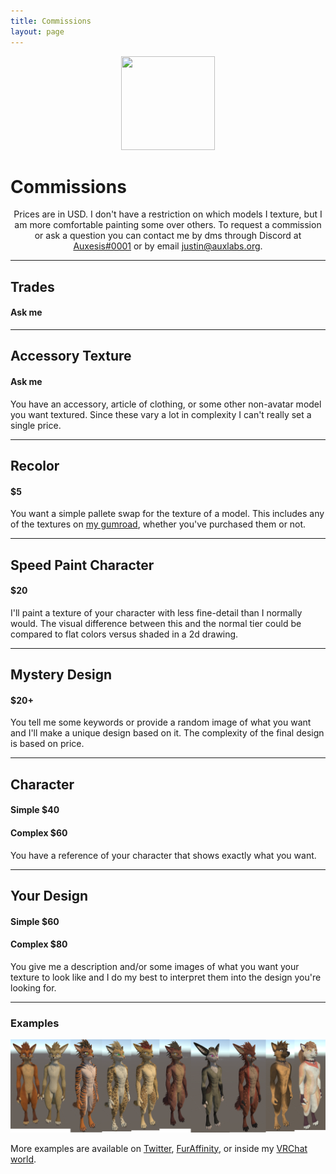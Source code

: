 ```yaml
---
title: Commissions
layout: page
---
```

<p align="center">
  <img src="../assets/images/profile.png" width="150" height="150" />
  <h1>Commissions</h1>
  <p align="center">
    Prices are in USD. I don't have a restriction on which models I texture, but I am more comfortable painting some over others. To request a commission or ask a question you can contact me by dms through Discord at <a href="https://discord.com/users/158056840402436096/">Auxesis#0001</a> or by email <a href="mailto:justin@auxlabs.org?subject=Commission Request">justin@auxlabs.org</a>.
  </p>
</p>

---

## Trades
#### Ask me

---

## Accessory Texture
#### Ask me
You have an accessory, article of clothing, or some other non-avatar model you want textured. Since these vary a lot in complexity I can't really set a single price.

---

## Recolor
#### $5
You want a simple pallete swap for the texture of a model. This includes any of the textures on [my gumroad](https://auxlabs.gumroad.com/), whether you've purchased them or not.

---

## Speed Paint Character
#### $20
I'll paint a texture of your character with less fine-detail than I normally would. The visual difference between this and the normal tier could be compared to flat colors versus shaded in a 2d drawing.

---

## Mystery Design
#### $20+
You tell me some keywords or provide a random image of what you want and I'll make a unique design based on it. The complexity of the final design is based on price.

---

## Character
#### Simple $40
#### Complex $60
You have a reference of your character that shows exactly what you want.

---

## Your Design
#### Simple $60
#### Complex $80
You give me a description and/or some images of what you want your texture to look like and I do my best to interpret them into the design you're looking for.

---

### Examples
[![Examples](/assets/images/examples.png)](/assets/images/examples.png)

More examples are available on [Twitter](https://twitter.com/auxlabs_), [FurAffinity](https://www.furaffinity.net/user/auxl/), or inside my [VRChat world](https://vrchat.com/home/world/wrld_a52d3f10-78b2-4472-8db4-5702a126aff8).
